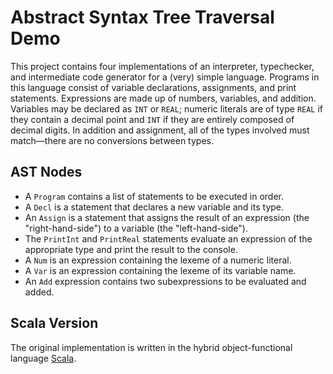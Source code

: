 # Abstract Syntax Tree Traversal Demo

This project contains four implementations of an interpreter, typechecker, and intermediate code generator for a (very) simple language.
Programs in this language consist of variable declarations, assignments, and print statements.
Expressions are made up of numbers, variables, and addition.
Variables may be declared as `INT` or `REAL`; numeric literals are of type `REAL` if they contain a decimal point and `INT` if they are entirely composed of decimal digits.
In addition and assignment, all of the types involved must match&mdash;there are no conversions between types.

## AST Nodes

* A `Program` contains a list of statements to be executed in order.
* A `Decl` is a statement that declares a new variable and its type.
* An `Assign` is a statement that assigns the result of an expression (the "right-hand-side") to a variable (the "left-hand-side").
* The `PrintInt` and `PrintReal` statements evaluate an expression of the appropriate type and print the result to the console.
* A `Num` is an expression containing the lexeme of a numeric literal.
* A `Var` is an expression containing the lexeme of its variable name.
* An `Add` expression contains two subexpressions to be evaluated and added.

## Scala Version

The original implementation is written in the hybrid object-functional language [Scala](https://www.scala-lang.org/).